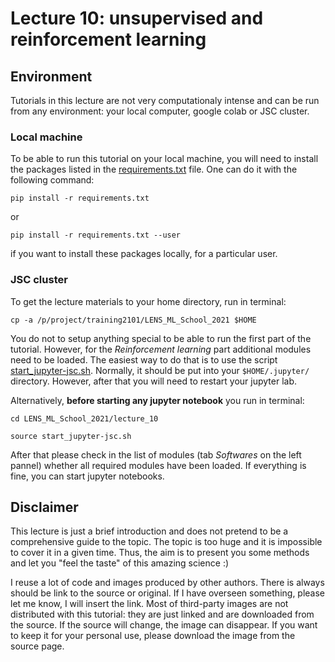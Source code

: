 # Lecture 10: unsupervised and reinforcement learning

## Environment

Tutorials in this lecture are not very computationaly intense and can be run from any environment: your local computer, google colab or JSC cluster.

### Local machine

To be able to run this tutorial on your local machine, you will need to install the packages listed in the [requirements.txt](requirements.txt) file. One can do it with the following command:

```
pip install -r requirements.txt
```

or

```
pip install -r requirements.txt --user
```
if you want to install these packages locally, for a particular user.


### JSC cluster

To get the lecture materials to your home directory, run in terminal:

```
cp -a /p/project/training2101/LENS_ML_School_2021 $HOME
```

You do not to setup anything special to be able to run the first part of the tutorial. However, for the *Reinforcement learning* part additional modules need to be loaded. The easiest way to do that is to use the script [start_jupyter-jsc.sh](start_jupyter-jsc.sh). Normally, it should be put into your `$HOME/.jupyter/` directory. However, after that you will need to restart your jupyter lab.

Alternatively, **before starting any jupyter notebook** you run in terminal:

```
cd LENS_ML_School_2021/lecture_10

source start_jupyter-jsc.sh
```

After that please check in the list of modules (tab *Softwares* on the left pannel) whether all required modules have been loaded. If everything is fine, you can start jupyter notebooks.


## Disclaimer

This lecture is just a brief introduction and does not pretend to be a comprehensive guide to the topic. The topic is too huge and it is impossible to cover it in a given time. Thus, the aim is to present you some methods and let you "feel the taste" of this amazing science :)

I reuse a lot of code and images produced by other authors. There is always should be link to the source or original. If I have overseen something, please let me know, I will insert the link. Most of third-party images are not distributed with this tutorial: they are just linked and are downloaded from the source. If the source will change, the image can disappear. If you want to keep it for your personal use, please download the image from the source page.
